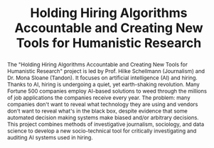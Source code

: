 ---
title: Holding Hiring Algorithms Accountable and Creating New Tools for Humanistic
  Research
category: DH Seed Grant Recipient
year: '2020'
pis:
- name: Hilke Schellmann
  title: Assistant Professor, NYU Journalism
- name: Mona Sloane
  title: Adjunct Professor, Tandon School of Engineering
abstract: 'The "Holding Hiring Algorithms Accountable and Creating New Tools for Humanistic
  Research" project is led by Prof. Hilke Schellmann (Journalism) and Dr. Mona Sloane
  (Tandon). It focuses on artificial intelligence (AI) and hiring. Thanks to AI, hiring
  is undergoing a quiet, yet earth-shaking revolution. Many Fortune 500 companies
  employ AI-based solutions to weed through the millions of job applications the companies
  receive every year. The problem: many companies don''t want to reveal what technology
  they are using and vendors don''t want to reveal what''s in the black box, despite
  evidence that some automated decision making systems make biased and/or arbitrary
  decisions. This project combines methods of investigative journalism, sociology,
  and data science to develop a new socio-technical tool for critically investigating
  and auditing AI systems used in hiring.'
layout: project
---